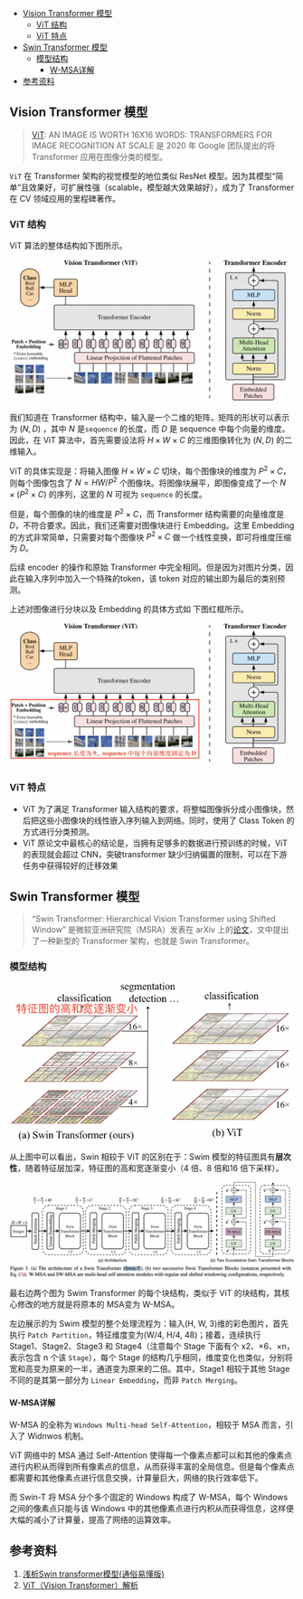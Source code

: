 - [Vision Transformer 模型](#vision-transformer-模型)
  - [ViT 结构](#vit-结构)
  - [ViT 特点](#vit-特点)
- [Swin Transformer 模型](#swin-transformer-模型)
  - [模型结构](#模型结构)
    - [W-MSA详解](#w-msa详解)
- [参考资料](#参考资料)

## Vision Transformer 模型

> [ViT](https://arxiv.org/pdf/2010.11929.pdf): AN IMAGE IS WORTH 16X16 WORDS: TRANSFORMERS FOR IMAGE RECOGNITION AT SCALE 是 2020 年 Google 团队提出的将 Transformer 应用在图像分类的模型。

`ViT` 在 Transformer 架构的视觉模型的地位类似 ResNet 模型。因为其模型“简单”且效果好，可扩展性强（scalable，模型越大效果越好），成为了 Transformer 在 CV 领域应用的里程碑著作。

### ViT 结构

ViT 算法的整体结构如下图所示。

![vit_model_overview](../../images/transformer_models/vit_model_overview.png)

我们知道在 Transformer 结构中，输入是一个二维的矩阵，矩阵的形状可以表示为 $(N,D)$ ，其中 $N$ 是`sequence` 的长度，而 $D$ 是 sequence 中每个向量的维度。因此，在 ViT 算法中，首先需要设法将 $H\times W\times C$ 的三维图像转化为 $(N,D)$ 的二维输入。

ViT 的具体实现是：将输入图像 $H\times W\times C$ 切块，每个图像块的维度为 $P^2\times C$，则每个图像包含了 $N = HW/P^2$ 个图像块。将图像块展平，即图像变成了一个 $N\times (P^2\times C)$ 的序列，这里的 $N$ 可视为 `sequence` 的长度。

但是，每个图像的块的维度是 $P^2\times C$，而 Transformer 结构需要的向量维度是 $D$，不符合要求。因此，我们还需要对图像块进行 Embedding。这里 Embedding 的方式非常简单，只需要对每个图像块 $P^2\times C$ 做一个线性变换，即可将维度压缩为 $D$。

后续 encoder 的操作和原始 Transformer 中完全相同。但是因为对图片分类，因此在输入序列中加入一个特殊的token，该 token 对应的输出即为最后的类别预测。

上述对图像进行分块以及 Embedding 的具体方式如 下图红框所示。

![vit_model_overview](../../images/transformer_models/vit_model_overview2.png)

### ViT 特点

- ViT 为了满足 Transformer 输入结构的要求，将整幅图像拆分成小图像块，然后把这些小图像块的线性嵌入序列输入到网络。同时，使用了 Class Token 的方式进行分类预测。
- ViT 原论文中最核心的结论是，当拥有足够多的数据进行预训练的时候，ViT 的表现就会超过 CNN，突破transformer 缺少归纳偏置的限制，可以在下游任务中获得较好的迁移效果

## Swin Transformer 模型

> “Swin Transformer: Hierarchical Vision Transformer using Shifted Window” 是微软亚洲研究院（MSRA）发表在 arXiv 上的[论文](https://arxiv.org/pdf/2103.14030.pdf)，文中提出了一种新型的 Transformer 架构，也就是 Swin Transformer。

### 模型结构

![Swin_Transformer](../../images/transformer_models/Swin_Transformer.png)

从上图中可以看出，Swin 相较于 ViT 的区别在于：Swim 模型的特征图具有**层次性**，随着特征层加深，特征图的高和宽逐渐变小（4 倍、8 倍和16 倍下采样）。

![Swin-T](../../images/transformer_models/Swin-T.png)

最右边两个图为 Swim Transformer 的每个块结构，类似于 ViT 的块结构，其核心修改的地方就是将原本的 MSA变为 W-MSA。

左边展示的为 Swim 模型的整个处理流程为：输入(H, W, 3)维的彩色图片，首先执行 `Patch Partition`，特征维度变为(W/4, H/4, 48)；接着，连续执行 Stage1、Stage2、Stage3 和 Stage4（注意每个 Stage 下面有个 x2、×6、×n，表示包含 n 个该 `Stage`），每个 Stage 的结构几乎相同，维度变化也类似，分别将宽和高变为原来的一半，通道变为原来的二倍。其中，Stage1 相较于其他 Stage 不同的是其第一部分为 `Linear Embedding`，而非 `Patch Merging`。

#### W-MSA详解

W-MSA 的全称为 `Windows Multi-head Self-Attention`，相较于 MSA 而言，引入了 Widnwos 机制。

ViT 网络中的 MSA 通过 Self-Attention 使得每一个像素点都可以和其他的像素点进行内积从而得到所有像素点的信息，从而获得丰富的全局信息。但是每个像素点都需要和其他像素点进行信息交换，计算量巨大，网络的执行效率低下。

而 Swin-T 将 MSA 分个多个固定的 Windows 构成了 W-MSA，每个 Windows 之间的像素点只能与该 Windows 中的其他像素点进行内积从而获得信息，这样便大幅的减小了计算量，提高了网络的运算效率。

## 参考资料

1. [浅析Swin transformer模型(通俗易懂版)](https://mp.weixin.qq.com/s/stjN0V32obq0mA0F1FDeRQ)
2. [ViT（Vision Transformer）解析](https://zhuanlan.zhihu.com/p/445122996)